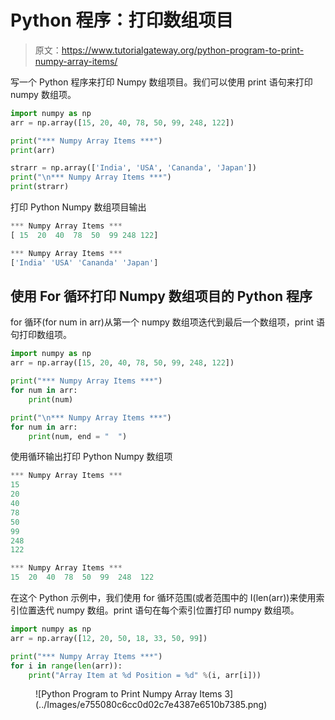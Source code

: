 # Python 程序：打印数组项目

> 原文：<https://www.tutorialgateway.org/python-program-to-print-numpy-array-items/>

写一个 Python 程序来打印 Numpy 数组项目。我们可以使用 print 语句来打印 numpy 数组项。

```py
import numpy as np
arr = np.array([15, 20, 40, 78, 50, 99, 248, 122])

print("*** Numpy Array Items ***")
print(arr)

strarr = np.array(['India', 'USA', 'Cananda', 'Japan'])
print("\n*** Numpy Array Items ***")
print(strarr)
```

打印 Python Numpy 数组项目输出

```py
*** Numpy Array Items ***
[ 15  20  40  78  50  99 248 122]

*** Numpy Array Items ***
['India' 'USA' 'Cananda' 'Japan']
```

## 使用 For 循环打印 Numpy 数组项目的 Python 程序

for 循环(for num in arr)从第一个 numpy 数组项迭代到最后一个数组项，print 语句打印数组项。

```py
import numpy as np
arr = np.array([15, 20, 40, 78, 50, 99, 248, 122])

print("*** Numpy Array Items ***")
for num in arr:
    print(num)

print("\n*** Numpy Array Items ***")
for num in arr:
    print(num, end = "  ")
```

使用循环输出打印 Python Numpy 数组项

```py
*** Numpy Array Items ***
15
20
40
78
50
99
248
122

*** Numpy Array Items ***
15  20  40  78  50  99  248  122 
```

在这个 Python 示例中，我们使用 for 循环范围(或者范围中的 I(len(arr))来使用索引位置迭代 numpy 数组。print 语句在每个索引位置打印 numpy 数组项。

```py
import numpy as np
arr = np.array([12, 20, 50, 18, 33, 50, 99])

print("*** Numpy Array Items ***")
for i in range(len(arr)):
    print("Array Item at %d Position = %d" %(i, arr[i]))
```

<figure class="wp-block-image size-large">![Python Program to Print Numpy Array Items 3](../Images/e755080c6cc0d02c7e4387e6510b7385.png)</figure>